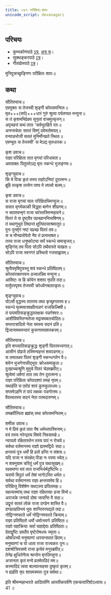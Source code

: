 ```yaml
---
title: ०४१ परीक्षित्-शापः
unicode_script: devanagari

---
```

## परिचयः
- कुम्भकोणपाठे [ऽत्र](https://archive.org/details/mahAbhArata-kumbhakoNam/page/n369), [अत्र च](https://sanskritdocuments.org/mirrors/mahabharata/mbhK/mahabharata-k-01-sa.html)।
- सुक्थङ्करपाठे [ऽत्र](http://bombay.indology.info/mahabharata/text/UD/MBh01.txt)।
- गीताप्रेस्पाठे [ऽत्र](https://archive.org/stream/mahabharata01ramauoft#page/564/mode/2up)।

मुनिपुत्राच्छृङ्गिणः परीक्षितः शापः॥  


## कथा



सौतिरुवाच॥  
एवमुक्तः स तेजस्वी शृङ्गी कोपसमन्वितः॥  
मृत+++(सर्प)+++धारं गुरुं श्रुत्वा पर्यतप्यत मन्युना॥  
स तं कृशमभिप्रेक्ष्य सूनृतां वाचमुत्सृजन्॥  
अपृच्छत्तं कथं तातः 'सर्वभूतहिते रतः॥  
अनन्यचेताः सततं विष्णुं दवेमतोषयत्॥  
वन्यान्नभोजी सततं मुनिर्मौनव्रते स्थितः॥  
एवम्भूतः स तेजस्वी' स मेऽद्य मृतधारकः॥  

कृश उवाच॥  
राज्ञा परिक्षिता तात मृगयां परिधावता॥  
अवसक्तः पितुस्तेऽद्य मृतः स्कन्धे भुजङ्गमः॥  

शृङ्ग्युवाच॥  
किं मे पित्रा कृतं तस्य राज्ञोऽनिष्टं दुरात्मनः॥  
ब्रूहि तत्कृश तत्त्वेन पश्य मे तपसो बलम्॥  

कृश उवाच॥  
स राजा मृगयां यातः परिक्षिदभिमन्युजः॥  
ससार मृगमेकाकी विद्ध्वा बाणेन शीघ्रगम्॥  
न चापश्यन्मृगं राजा चरंस्तस्मिन्महावने॥  
पितरं ते स दृष्ट्वैव पप्रच्छानभिभाषिणम्॥  
तं स्थाणुभूतं तिष्ठन्तं क्षुत्पिपासाश्रमातुरः॥  
पुनः पुनर्मृगं नष्टं पप्रच्छ पितरं तव॥  
स च मौनव्रतोपेतो नैव तं प्रत्यभाषत॥  
तस्य राजा धनुष्कोट्या सर्पं स्कन्धे समासृजत्॥  
शृङ्गिंस् तव पिता सोऽपि तथैवास्ते यतव्रतः॥  
सोऽपि राजा स्वनगरं प्रस्थितो गजसाह्वयम्॥  

सौतिरुवाच॥  
श्रुत्वैवमृषिपुत्रस्तु शवं स्कन्धे प्रतिष्ठितम्॥  
कोपसंरक्तनयनः प्रज्वलन्निव मन्युना॥  
आविष्टः स हि कोपेन शशाप नृपतिं तदा॥  
वार्युपस्पृश्य तेजस्वी क्रोधवेगबलात्कृतः॥  

शृङ्ग्युवाच॥  
योऽसौ वृद्धस्य तातस्य तथा कृच्छ्रगतस्य ह॥  
स्कन्धे मृतमवास्राक्षीत्पन्नगं राजकिल्बिषी॥  
तं पापमतिसङ्क्रुद्धस्तक्षकः पन्नगेश्वरः॥  
आशीविषस्तिग्मतेजा मद्वाक्यबलचोदितः॥  
सप्तरात्रादितो नेता यमस्य सदनं प्रति॥  
द्विजानामवमन्तारं कुरूणामयशस्करम्॥  

सौतिरुवाच॥  
इति शप्त्वातिसङ्क्रुद्धः शृङ्गी पितरमभ्यगात्॥  
आसीनं ग्रोव्रजे तस्मिन्वहन्तं शवपन्नगम्॥  
स तमालक्ष्य पितरं शृङ्गी स्कन्धगतेन वै॥  
शवेन भुजगेनासीद्भूयः क्रोधसमाकुलः॥  
दुःखाच्चाश्रूणि मुमुचे पितरं चेदमब्रवीत्॥  
श्रुत्वेमां धर्षणां तात तव तेन दुरात्मना॥  
राज्ञा परिक्षिता कोपादशपं तमहं नृपम्॥  
यथार्हति स एवोग्रं शापं कुरुकुलाधमः॥  
सप्तमेऽहनि तं पापं तक्षकः पन्नगोत्तमः॥  
वैवस्वतस्य सदनं नेता परमदारुणम्॥  

सौतिरुवाच॥  
तमब्रवीत्पिता ब्रह्मंस् तथा कोपसमन्वितम्॥  

शमीक उवाच॥  
न मे प्रियं कृतं तात नैष धर्मस्तपस्विनाम्॥  
वयं तस्य नरेन्द्रस्य विषये निवसामहे॥  
न्यायतो रक्षितास्तेन तस्य पापं न रोचये॥  
सर्वथा वर्तमानस्य राज्ञो ह्यस्मद्विधैः सदा॥  
क्षन्तव्यं पुत्र धर्मो हि हतो हन्ति न संशयः॥  
यदि राजा न संरक्षेत् पीडा नः परमा भवेत्॥  
न शक्नुयाम चरितुं धर्मं पुत्र यथासुखम्॥  
रक्ष्यमाणा वयं तात राजभिर्धर्मदृष्टिभिः॥  
चरामो विपुलं धर्मं तेषां भागोऽस्ति धर्मतः॥  
सर्वथा वर्तमानस्य राज्ञः क्षन्तव्यमेव हि॥  
परिक्षित्तु विशेषेण यथाऽस्य प्रपितामहः॥  
रक्षत्यस्मांस् तथा राज्ञा रक्षितव्याः प्रजा विभो॥  
अराजके जनपदे दोषा जायन्ति वै सदा॥  
उद्वृत्तं सततं लोकं राजा दण्डेन शास्ति वै॥  
दण्डात्प्रतिभयं भूयः शान्तिरुत्पद्यते तदा॥  
नोद्विग्नश्चरते धर्मं नोद्विग्नश्चरते क्रियाम्॥  
राज्ञा प्रतिष्ठितो धर्मो धर्मात्स्वर्गः प्रतिष्ठितः॥  
राज्ञो यज्ञक्रियाः सर्वा यज्ञाद्देवाः प्रतिष्ठिताः॥  
देवाद्वृष्टिः प्रवर्तेत वृष्टेरोषधयः स्मृताः॥  
ओषधिभ्यो मनुष्याणां धारयन्सततं हितम्॥  
मनुष्याणां च यो धाता राजा राज्यकरः पुनः॥  
दशश्रोत्रियसमो राजा इत्येवं मनुरब्रवीत्॥  
तेनेह क्षुधितेनैत्य श्रान्तेन मृगलिप्सुना॥  
अजानता कृतं मन्ये व्रतमेतदिदं मम॥  
कस्मादिदं त्वया बाल्यात्सहसा दुष्कृतं कृतम्॥  
न ह्यर्हति नृपः शापमस्मत्तः पुत्र सर्वथा॥  

इति श्रीमन्महाभारते आदिपर्वणि आस्तीकपर्वणि एकचत्वारिंशोऽध्यायः॥  
41 ॥  